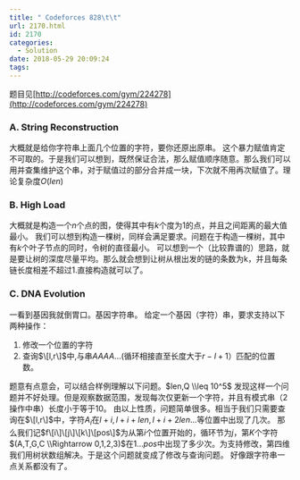 ```yaml
---
title: " Codeforces 828\t\t"
url: 2170.html
id: 2170
categories:
  - Solution
date: 2018-05-29 20:09:24
tags:
---
```


题目见[http://codeforces.com/gym/224278](http://codeforces.com/gym/224278)

### A. String Reconstruction

大概就是给你字符串上面几个位置的字符，要你还原出原串。 这个暴力赋值肯定不可取的。于是我们可以想到，既然保证合法，那么赋值顺序随意。那么我们可以用并查集维护这个串，对于赋值过的部分合并成一块，下次就不用再次赋值了。理论复杂度$O(len)$

### B. High Load

大概就是构造一个$n$个点的图，使得其中有$k$个度为$1$的点，并且之间距离的最大值最小。 我们可以想到构造一棵树，同样会满足要求。问题在于构造一棵树，其中有$k$个叶子节点的同时，令树的直径最小。 可以想到一个（比较靠谱的）思路，就是要让树的深度尽量平均。那么就会想到让树从根出发的链的条数为k，并且每条链长度相差不超过1.直接构造就可以了。

### C. DNA Evolution

一看到基因我就倒胃口。基因字符串。 给定一个基因（字符）串，要求支持以下两种操作：

1.  修改一个位置的字符
2.  查询$\[l,r\]$中,与串$AAAA$...(循环相接直至长度大于$r-l+1$）匹配的位置数。

题意有点意会，可以结合样例理解以下问题。$len,Q \\leq 10^5$ 发现这样一个问题并不好处理。但是观察数据范围，发现每次仅更新一个字符，并且有模式串（2操作中串）长度小于等于10。 由以上性质，问题简单很多。相当于我们只需要查询在$\[l,r\]$中，字符$A_i$在$l+i,l+i+len,l+i+2len...$等位置中出现了几次。 那么我们记$f\[i\]\[j\]\[k\]\[pos\]$为从第$i$个位置开始的，循环节为$j$，第$K$个字符$(A,T,G,C \\Rightarrow 0,1,2,3)$在$1...pos$中出现了多少次。为支持修改，第四维我们用树状数组解决。于是这个问题就变成了修改与查询问题。 好像跟字符串一点关系都没有了。